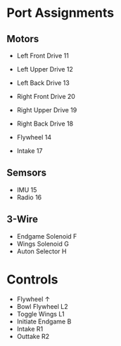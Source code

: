 # Port Assignments

## Motors

- Left Front Drive  11
- Left Upper Drive  12
- Left Back Drive   13
- Right Front Drive 20
- Right Upper Drive 19
- Right Back Drive  18

- Flywheel          14
- Intake            17

## Semsors

- IMU               15
- Radio             16

## 3-Wire

- Endgame Solenoid  F
- Wings Solenoid    G
- Auton Selector    H

# Controls

- Flywheel          ↑
- Bowl Flywheel     L2
- Toggle Wings      L1
- Initiate Endgame  B
- Intake            R1
- Outtake           R2